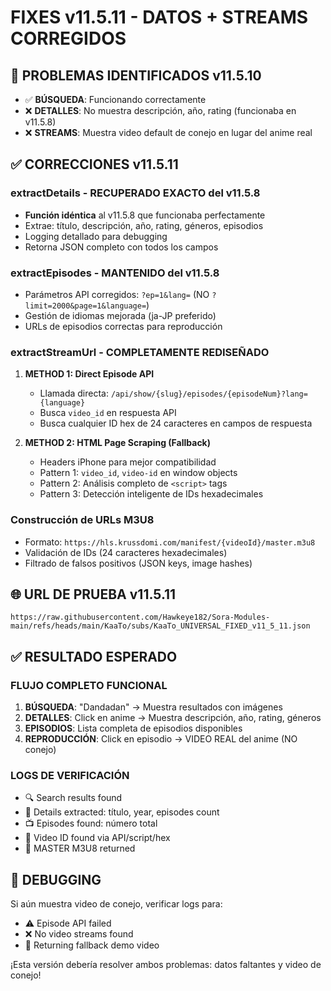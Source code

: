 # FIXES v11.5.11 - DATOS + STREAMS CORREGIDOS

## 🚨 PROBLEMAS IDENTIFICADOS v11.5.10
- ✅ **BÚSQUEDA**: Funcionando correctamente
- ❌ **DETALLES**: No muestra descripción, año, rating (funcionaba en v11.5.8)
- ❌ **STREAMS**: Muestra video default de conejo en lugar del anime real

## ✅ CORRECCIONES v11.5.11

### extractDetails - RECUPERADO EXACTO del v11.5.8
- **Función idéntica** al v11.5.8 que funcionaba perfectamente
- Extrae: título, descripción, año, rating, géneros, episodios
- Logging detallado para debugging
- Retorna JSON completo con todos los campos

### extractEpisodes - MANTENIDO del v11.5.8  
- Parámetros API corregidos: `?ep=1&lang=` (NO `?limit=2000&page=1&language=`)
- Gestión de idiomas mejorada (ja-JP preferido)
- URLs de episodios correctas para reproducción

### extractStreamUrl - COMPLETAMENTE REDISEÑADO
1. **METHOD 1: Direct Episode API**
   - Llamada directa: `/api/show/{slug}/episodes/{episodeNum}?lang={language}`
   - Busca `video_id` en respuesta API
   - Busca cualquier ID hex de 24 caracteres en campos de respuesta

2. **METHOD 2: HTML Page Scraping (Fallback)**
   - Headers iPhone para mejor compatibilidad
   - Pattern 1: `video_id`, `video-id` en window objects
   - Pattern 2: Análisis completo de `<script>` tags
   - Pattern 3: Detección inteligente de IDs hexadecimales

### Construcción de URLs M3U8
- Formato: `https://hls.krussdomi.com/manifest/{videoId}/master.m3u8`
- Validación de IDs (24 caracteres hexadecimales)
- Filtrado de falsos positivos (JSON keys, image hashes)

## 🌐 URL DE PRUEBA v11.5.11

```
https://raw.githubusercontent.com/Hawkeye182/Sora-Modules-main/refs/heads/main/KaaTo/subs/KaaTo_UNIVERSAL_FIXED_v11_5_11.json
```

## ✅ RESULTADO ESPERADO

### FLUJO COMPLETO FUNCIONAL
1. **BÚSQUEDA**: "Dandadan" → Muestra resultados con imágenes
2. **DETALLES**: Click en anime → Muestra descripción, año, rating, géneros
3. **EPISODIOS**: Lista completa de episodios disponibles 
4. **REPRODUCCIÓN**: Click en episodio → VIDEO REAL del anime (NO conejo)

### LOGS DE VERIFICACIÓN
- 🔍 Search results found
- 📄 Details extracted: título, year, episodes count
- 📺 Episodes found: número total
- 🎯 Video ID found via API/script/hex
- 🚀 MASTER M3U8 returned

## 🔧 DEBUGGING
Si aún muestra video de conejo, verificar logs para:
- ⚠️ Episode API failed
- ❌ No video streams found 
- 🔄 Returning fallback demo video

¡Esta versión debería resolver ambos problemas: datos faltantes y video de conejo!
